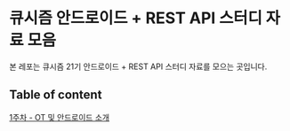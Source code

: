 # 큐시즘 안드로이드 + REST API 스터디 자료 모음
본 레포는 큐시즘 21기 안드로이드 + REST API 스터디 자료를 모으는 곳입니다.

## Table of content
[1주차 - OT 및 안드로이드 소개](week_01/README.md)
